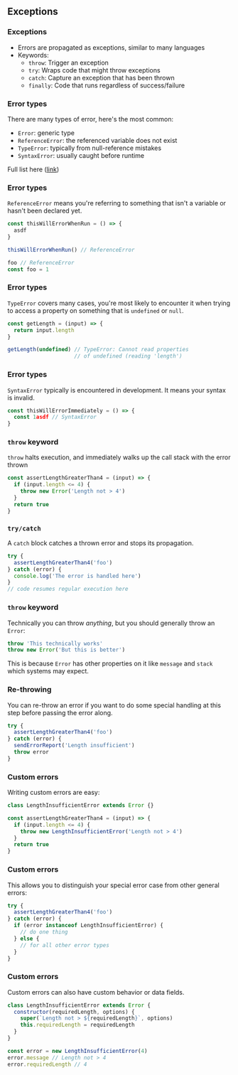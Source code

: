 ## Exceptions

### Exceptions

- Errors are propagated as exceptions, similar to many languages
- Keywords:
  - `throw`: Trigger an exception
  - `try`: Wraps code that might throw exceptions
  - `catch`: Capture an exception that has been thrown
  - `finally`: Code that runs regardless of success/failure

### Error types

There are many types of error, here's the most common:

- `Error`: generic type
- `ReferenceError`: the referenced variable does not exist
- `TypeError`: typically from null-reference mistakes
- `SyntaxError`: usually caught before runtime

Full list here ([link](https://developer.mozilla.org/en-US/docs/Web/JavaScript/Reference/Global_Objects/Error#error_types))

### Error types

`ReferenceError` means you're referring to something that isn't a variable or hasn't been declared yet.

```javascript
const thisWillErrorWhenRun = () => {
  asdf
}

thisWillErrorWhenRun() // ReferenceError

foo // ReferenceError
const foo = 1
```

### Error types

`TypeError` covers many cases, you're most likely to encounter it when trying to access a property on something that is `undefined` or `null`.

```javascript
const getLength = (input) => {
  return input.length
}

getLength(undefined) // TypeError: Cannot read properties 
                     // of undefined (reading 'length')
```

### Error types

`SyntaxError` typically is encountered in development. It means your syntax is invalid.

```javascript
const thisWillErrorImmediately = () => {
  const 1asdf // SyntaxError
}
```

### `throw` keyword

`throw` halts execution, and immediately walks up the call stack with the error thrown

```javascript
const assertLengthGreaterThan4 = (input) => {
  if (input.length <= 4) {
    throw new Error('Length not > 4')
  }
  return true
}
```

### `try/catch`

A `catch` block catches a thrown error and stops its propagation.

```javascript
try {
  assertLengthGreaterThan4('foo')
} catch (error) {
  console.log('The error is handled here')
}
// code resumes regular execution here
```

### `throw` keyword

Technically you can throw _anything_, but you should generally throw an `Error`:

```javascript
throw 'This technically works'
throw new Error('But this is better')
```

This is because `Error` has other properties on it like `message` and `stack` which systems may expect.

### Re-throwing

You can re-throw an error if you want to do some special handling at this step before passing the error along.

```javascript
try {
  assertLengthGreaterThan4('foo')
} catch (error) {
  sendErrorReport('Length insufficient')
  throw error
}
```

### Custom errors

Writing custom errors are easy:

```javascript
class LengthInsufficientError extends Error {}

const assertLengthGreaterThan4 = (input) => {
  if (input.length <= 4) {
    throw new LengthInsufficientError('Length not > 4')
  }
  return true
}
```

### Custom errors

This allows you to distinguish your special error case from other general errors:

```javascript
try {
  assertLengthGreaterThan4('foo')
} catch (error) {
  if (error instanceof LengthInsufficientError) {
    // do one thing
  } else {
    // for all other error types
  }
}
```

### Custom errors

Custom errors can also have custom behavior or data fields.

```javascript
class LengthInsufficientError extends Error {
  constructor(requiredLength, options) {
    super(`Length not > ${requiredLength}`, options)
    this.requiredLength = requiredLength
  }
}

const error = new LengthInsufficientError(4)
error.message // Length not > 4
error.requiredLength // 4
```
